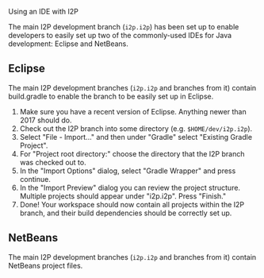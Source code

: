  Using an IDE with
I2P 

The main I2P development branch (`i2p.i2p`) has been set up to enable
developers to easily set up two of the commonly-used IDEs for Java
development: Eclipse and NetBeans.

## Eclipse

The main I2P development branches (`i2p.i2p` and branches from it)
contain build.gradle to enable the branch to be easily set up in
Eclipse.

1. Make sure you have a recent version of Eclipse. Anything newer than
 2017 should do.
2. Check out the I2P branch into some directory (e.g.
 `$HOME/dev/i2p.i2p`).
3. Select \"File - Import\...\" and then under \"Gradle\" select
 \"Existing Gradle Project\".
4. For \"Project root directory:\" choose the directory that the I2P
 branch was checked out to.
5. In the \"Import Options\" dialog, select \"Gradle Wrapper\" and
 press continue.
6. In the \"Import Preview\" dialog you can review the project
 structure. Multiple projects should appear under \"i2p.i2p\". Press
 \"Finish.\"
7. Done! Your workspace should now contain all projects within the I2P
 branch, and their build dependencies should be correctly set up.

## NetBeans

The main I2P development branches (`i2p.i2p` and branches from it)
contain NetBeans project files.


